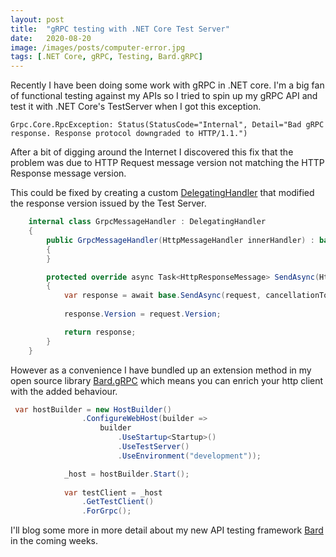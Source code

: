 ```yaml
---
layout: post
title:  "gRPC testing with .NET Core Test Server"
date:   2020-08-20
image: /images/posts/computer-error.jpg
tags: [.NET Core, gRPC, Testing, Bard.gRPC]
---
```


Recently I have been doing some work with gRPC in .NET core. I'm a big fan of functional testing against my APIs so I tried to spin up my gRPC API and test it with .NET Core's TestServer when I got this exception.

```
Grpc.Core.RpcException: Status(StatusCode="Internal", Detail="Bad gRPC response. Response protocol downgraded to HTTP/1.1.")
```

After a bit of digging around the Internet I discovered this fix that the problem was due to HTTP Request message version not matching the HTTP Response message version.

<!--more-->


This could be fixed by creating a custom [DelegatingHandler](https://docs.microsoft.com/en-us/dotnet/api/system.net.http.delegatinghandler?view=netcore-3.1) that modified the response version issued by the Test Server.

```c#
    internal class GrpcMessageHandler : DelegatingHandler
    {
        public GrpcMessageHandler(HttpMessageHandler innerHandler) : base(innerHandler)
        {
        }

        protected override async Task<HttpResponseMessage> SendAsync(HttpRequestMessage request, CancellationToken cancellationToken)
        {
            var response = await base.SendAsync(request, cancellationToken);
            
            response.Version = request.Version;

            return response;
        }
    }
```

However as a convenience I have bundled up an extension method in my open source library [Bard.gRPC](https://docs.bard.net.nz/bard/grpc/grpc) which means you can enrich your http client with the added behaviour.

``` c#
 var hostBuilder = new HostBuilder()
                .ConfigureWebHost(builder =>
                    builder
                        .UseStartup<Startup>()
                        .UseTestServer()
                        .UseEnvironment("development"));

            _host = hostBuilder.Start();
            
            var testClient = _host
                .GetTestClient()
                .ForGrpc();
```

I'll blog some more in more detail about my new API testing framework [Bard](https://docs.bard.net.nz/bard/grpc/grpc) in the coming weeks.



